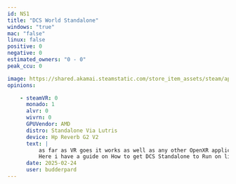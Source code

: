 ```yaml
---
id: NS1
title: "DCS World Standalone"
windows: "true"
mac: "false"
linux: false
positive: 0
negative: 0
estimated_owners: "0 - 0"
peak_ccu: 0

image: https://shared.akamai.steamstatic.com/store_item_assets/steam/apps/223750/header.jpg?t=1721725925
opinions:

    - steamVR: 0
      monado: 1
      alvr: 0
      wivrn: 0
      GPUVendor: AMD
      distro: Standalone Via Lutris
      device: Hp Reverb G2 V2
      text: |
          as far as VR goes it works as well as any other OpenXR application in VR, but getting it running is a different story 
          Here i have a guide on How to get DCS Standalone to Run on linux https://github.com/budderpard/DCS_Standalone_on_linux
      date: 2025-02-24
      user: budderpard
---
```


